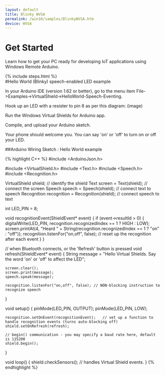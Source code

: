 ```yaml
---
layout: default
title: Blinky WVSA
permalink: /win10/samples/BlinkyWVSA.htm
device: WVSA
---
```


<div class="row">
  <h1>Get Started</h1>
  <div class="col-md-8">
    <p>Learn how to get your PC ready for developing IoT applications using Windows Remote Arduino.</p>
  </div>
  {% include steps.html %}
  <!-- <ul class="nav nav-justified get-started-steps text-center">
      <li>
        <a href="{{site.baseurl}}/GetStarted.htm"><h3 class="inactive">1. Select Your Device</h3></a>
      </li>
      <li>
        <a href="{{site.baseurl}}/win10/SetupWVSA.htm"><h3 class="inactive">2. Set up your Device</h3></a>
      </li>
      <li>
        <a href="{{site.baseurl}}/win10/SetupPCWVSA.htm"><h3 class="inactive">3. Set up your PC</h3></a>
      </li>
      <li>
        <a href="{{site.baseurl}}/win10/samples/BlinkyWVSA.htm"><h3 class="active">4. Develop</h3></a>
      </li>
  </ul> -->
</div>

<div class="col-md-12" markdown="1">
#Hello World (Blinky) speech-enabled LED example

In your Arduino IDE (version 1.62 or better), go to the menu item File->Examples->VirtualShield->HelloWorld-Speech-Eventing.

Hook up an LED with a resister to pin 8 as per this diagram:
(image)

Run the Windows Virtual Shields for Arduino app.

Compile, and upload your Arduino sketch.

Your phone should welcome you. You can say 'on' or 'off' to turn on or off your LED.


##Arduino Wiring Sketch : Hello World example

{% highlight C++ %}
#include <ArduinoJson.h>

#include <VirtualShield.h>
#include <Text.h>
#include <Speech.h>
#include <Recognition.h>

VirtualShield shield;	          // identify the shield
Text screen = Text(shield);	      // connect the screen
Speech speech = Speech(shield);	  // connect text to speech
Recognition recognition = Recognition(shield);	  // connect speech to text

int LED_PIN = 8;

void recognitionEvent(ShieldEvent* event)
{
  if (event->resultId > 0) {
	digitalWrite(LED_PIN, recognition.recognizedIndex == 1 ? HIGH : LOW);
    screen.printAt(4, "Heard " + String(recognition.recognizedIndex == 1 ? "on" : "off"));
	recognition.listenFor("on,off", false);	    // reset up the recognition after each event
  }
}

// when Bluetooth connects, or the 'Refresh' button is pressed
void refresh(ShieldEvent* event)
{
    String message = "Hello Virtual Shields. Say the word 'on' or 'off' to affect the LED";

	screen.clear();
	screen.print(message);
    speech.speak(message);

	recognition.listenFor("on,off", false);	// NON-blocking instruction to recognize speech
}

void setup()
{
	pinMode(LED_PIN, OUTPUT);
	pinMode(LED_PIN, LOW);

	recognition.setOnEvent(recognitionEvent);	// set up a function to handle recognition events (turns auto-blocking off)
    shield.setOnRefresh(refresh);

    // begin() communication - you may specify a baud rate here, default is 115200
	shield.begin();
}

void loop()
{
	shield.checkSensors();		    // handles Virtual Shield events.
}
{% endhighlight %}
</div>
